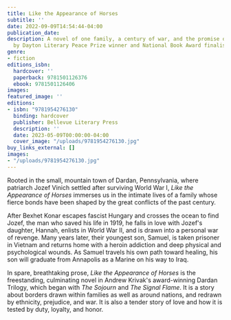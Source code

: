 ```yaml
---
title: Like the Appearance of Horses
subtitle: ''
date: 2022-09-09T14:54:44-04:00
publication_date: 
description: A novel of one family, a century of war, and the promise of homecoming,
  by Dayton Literary Peace Prize winner and National Book Award finalist Andrew Krivak
genre:
- fiction
editions_isbn:
  hardcover: ''
  paperback: 9781501126376
  ebook: 9781501126406
images: 
featured_image: ''
editions:
- isbn: "9781954276130"
  binding: hardcover
  publisher: Bellevue Literary Press
  description: ''
  date: 2023-05-09T00:00:00-04:00
  cover_image: "/uploads/9781954276130.jpg"
buy_links_external: []
images:
- "/uploads/9781954276130.jpg"
---
```

Rooted in the small, mountain town of Dardan, Pennsylvania, where patriarch Jozef Vinich settled after surviving World War I, _Like the Appearance of Horses_ immerses us in the intimate lives of a family whose fierce bonds have been shaped by the great conflicts of the past century.

After Bexhet Konar escapes fascist Hungary and crosses the ocean to find Jozef, the man who saved his life in 1919, he falls in love with Jozef's daughter, Hannah, enlists in World War II, and is drawn into a personal war of revenge. Many years later, their youngest son, Samuel, is taken prisoner in Vietnam and returns home with a heroin addiction and deep physical and psychological wounds. As Samuel travels his own path toward healing, his son will graduate from Annapolis as a Marine on his way to Iraq.

In spare, breathtaking prose, _Like the Appearance of Horses_ is the freestanding, culminating novel in Andrew Krivak's award-winning Dardan Trilogy, which began with _The Sojourn_ and _The Signal Flame_. It is a story about borders drawn within families as well as around nations, and redrawn by ethnicity, prejudice, and war. It is also a tender story of love and how it is tested by duty, loyalty, and honor.
